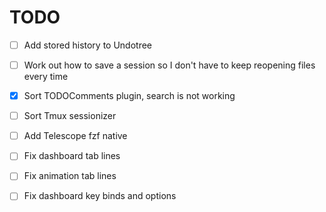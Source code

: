 # TODO

- [ ] Add stored history to Undotree

- [ ] Work out how to save a session so I don't have to keep reopening files every time

- [x] Sort TODOComments plugin, search is not working

- [ ] Sort Tmux sessionizer

- [ ] Add Telescope fzf native

- [ ] Fix dashboard tab lines

- [ ] Fix animation tab lines

- [ ] Fix dashboard key binds and options
